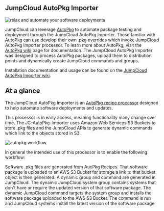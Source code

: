 ##  JumpCloud AutoPkg Importer

![relax and automate your software deployments](https://github.com/TheJumpCloud/JC-AutoPkg-Importer/wiki/images/mac-management-transparent.png)

JumpCloud can leverage [AutoPkg](https://github.com/autopkg/autopkg) to automate package testing and deployment through the JumpCloud AutoPkg Importer. Those familiar with AutoPkg can use develop their own .pkg overrides which invoke JumpCloud AutoPkg Importer processor. To learn more about AutoPkg, visit the [AutoPkg wiki](https://github.com/autopkg/autopkg/wiki) page for documentation. The JumpCloud AutoPkg Importer was designed to process AutoPkg packages, upload them to distribution points and dynamically create JumpCloud commands and groups.

Installation documentation and usage can be found on the [JumpCloud AutoPkg Importer wiki](https://github.com/TheJumpCloud/JC-AutoPkg-Importer/wiki).

## At a glance

The JumpCloud AutoPkg Importer is an [AutoPkg recipe processor](https://github.com/autopkg/autopkg/wiki/Processor-Locations) designed to help automate software deployments and updates.

This processor is in early access, meaning functionality many change over time. The JC-AutoPkg-Importer uses Amazon Web Services S3 Buckets to store .pkg files and the JumpCloud APIs to generate dynamic commands which link to the objects stored in S3.

![autopkg workflow](https://github.com/TheJumpCloud/JC-AutoPkg-Importer/wiki/images/AutoPkg%20Diagram.png)

In general the intended use of this processor is to enable the following workflow:

Software .pkg files are generated from AuoPkg Recipes. That software package is uploaded to an AWS S3 Bucket for storage a link to that bucket object is then generated. A dynamic group and command are generated in JumpCloud. The dynamic JumpCloud system group contains systems that don't have or require the updated version of that software package. The dynamic JumpCloud command targets the system group and installs the software package uploaded to the AWS S3 Bucket. The command is run and JumpCloud systems install the latest version of the software package.
